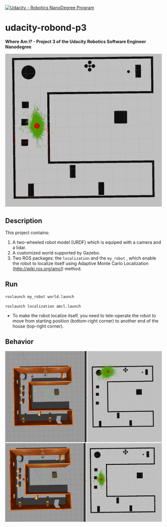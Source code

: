 [![Udacity - Robotics NanoDegree Program](https://camo.githubusercontent.com/0f51a1a655e13e62c95e95dfe5850bf2c20b1dd6/68747470733a2f2f73332d75732d776573742d312e616d617a6f6e6177732e636f6d2f756461636974792d726f626f746963732f45787472612b496d616765732f526f626f4e445f666c61672e706e67)](https://www.udacity.com/robotics)

# udacity-robond-p3

**Where Am I? - Project 3 of the Udacity Robotics Software Engineer Nanodegree**

![Alt text](./docs/profile.png)

## Description

This project contains:

1. A two-wheeled robot model (URDF) which is equiped with a camera and a lidar.
2. A customized world supported by Gazebo. 
3. Two ROS packages: the `localization` and the `my_robot` , which enable the robot to localize itself using Adaptive Monte Carlo Localization (http://wiki.ros.org/amcl) method.



## Run 

`roslaunch my_robot world.launch`

`roslaunch localization amcl.launch`

- To make the robot localize itself, you need to tele-operate the robot to move from starting position (bottom-right corner) to another end of the house (top-right corner).

## Behavior

 <img src = "./docs/loc1.png">



 <img src = "./docs/loc2.png">


